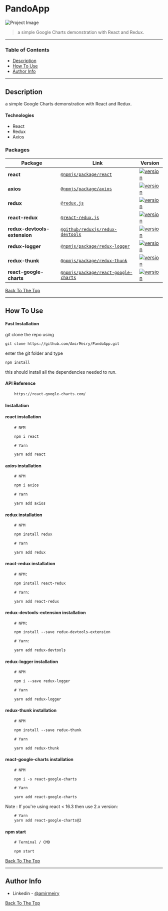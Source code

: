 # PandoApp

![Project Image](https://res.cloudinary.com/practicaldev/image/fetch/s--UVX7ie6K--/c_limit%2Cf_auto%2Cfl_progressive%2Cq_auto%2Cw_880/https://dev-to-uploads.s3.amazonaws.com/i/v4y43jjfj7u5r8to8qdu.png)

> a simple Google Charts demonstration with React and Redux.

---

### Table of Contents

- [Description](#description)
- [How To Use](#how-to-use)
- [Author Info](#author-info)

---

## Description

a simple Google Charts demonstration with React and Redux.

#### Technologies

- React
- Redux
- Axios

### Packages

| Package | Link | Version |
| ------- | ------- | ------- |
| **react** | [`@npmjs/package/react`](https://www.npmjs.com/package/react) | [![version](https://img.shields.io/badge/dependencies-up%20to%20date-brightgreen)](https://www.npmjs.com/package/react)
| **axios** | [`@npmjs/package/axios`](https://www.npmjs.com/package/axios) | [![version](https://img.shields.io/badge/dependencies-up%20to%20date-brightgreen)](https://www.npmjs.com/package/axios)
| **redux** | [`@redux.js`](https://redux.js.org/) | [![version](https://img.shields.io/badge/dependencies-up%20to%20date-brightgreen)](https://redux.js.org/)
| **react-redux** | [`@react-redux.js`](https://react-redux.js.org/) | [![version](https://img.shields.io/badge/dependencies-up%20to%20date-brightgreen)](https://react-redux.js.org/)
| **redux-devtools-extension** | [`@github/reduxjs/redux-devtools`](https://github.com/reduxjs/redux-devtools) | [![version](https://img.shields.io/badge/dependencies-up%20to%20date-brightgreen)](https://github.com/reduxjs/redux-devtools)
| **redux-logger** | [`@npmjs/package/redux-logger`](https://www.npmjs.com/package/redux-logger) | [![version](https://img.shields.io/badge/dependencies-up%20to%20date-brightgreen)](https://www.npmjs.com/package/redux-logger)
| **redux-thunk** | [`@npmjs/package/redux-thunk`](https://www.npmjs.com/package/redux-thunk) | [![version](https://img.shields.io/badge/dependencies-up%20to%20date-brightgreen)](https://www.npmjs.com/package/redux-thunk)
| **react-google-charts** | [`@npmjs/package/react-google-charts`](https://www.npmjs.com/package/react-google-charts) | [![version](https://img.shields.io/badge/dependencies-up%20to%20date-brightgreen)](https://www.npmjs.com/package/react-google-charts)

[Back To The Top](#read-me-template)

---

## How To Use

#### Fast Installation

git clone the repo using
```html
git clone https://github.com/AmirMeiry/PandoApp.git
```

enter the git folder and type
```html
npm install
```

this should install all the dependencies needed to run.

#### API Reference
```html
    https://react-google-charts.com/
```

#### Installation

#### react installation
```html
    # NPM

    npm i react

    # Yarn

    yarn add react
```


#### axios installation
```html
    # NPM

    npm i axios

    # Yarn

    yarn add axios
```

#### redux installation
```html
    # NPM

    npm install redux

    # Yarn

    yarn add redux
```

#### react-redux installation
```html
    # NPM:

    npm install react-redux

    # Yarn:

    yarn add react-redux
```

#### redux-devtools-extension installation
```html
    # NPM:

    npm install --save redux-devtools-extension

    # Yarn:

    yarn add redux-devtools
```

#### redux-logger installation
```html
    # NPM

    npm i --save redux-logger

    # Yarn

    yarn add redux-logger
```

#### redux-thunk installation
```html
    # NPM

    npm install --save redux-thunk

    # Yarn

    yarn add redux-thunk
```

#### react-google-charts installation
```html
    # NPM

    npm i -s react-google-charts

    # Yarn

    yarn add react-google-charts
```

Note : If you're using react < 16.3 then use 2.x version:
```html
    # Yarn
    yarn add react-google-charts@2
```

#### npm start
```html
    # Terminal / CMD

    npm start
```

[Back To The Top](#read-me-template)

---

## Author Info

- Linkedin - [@amirmeiry](https://www.linkedin.com/in/amir-meiry-5aa2abb9/)

[Back To The Top](#read-me-template)
